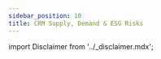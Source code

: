 ```yaml
---
sidebar_position: 10
title: CRM Supply, Demand & ESG Risks
---
```


import Disclaimer from '../\_disclaimer.mdx';

<Disclaimer />




